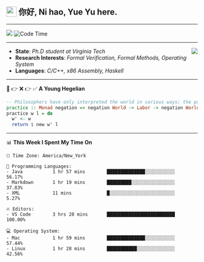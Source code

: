 <h2> <img style="vertical-align: text-bottom;" src=https://slackmojis.com/emojis/13253-yay-frog/download/ width=27> 你好, Ni hao, Yue Yu here. </h2>

---

![](https://api.visitorbadge.io/api/visitors?path=https%3A%2F%2Fgithub.com%2Ffishjump%2Ffishjump&amp;countColor=%232ccce4&amp;style=flat) ![Code Time](https://img.shields.io/badge/Code%20Time-459%20hrs%2046%20mins-blue)

---

<img align='right' src=https://slackmojis.com/emojis/5264-coding/download> </td>

- **State**: *Ph.D student at Virginia Tech*
- **Research Interests**: *Formal Verification, Formal Methods, Operating System*
- **Languages**: *C/C++, x86 Assembly, Haskell*

---

🚫 👉 ❌ 👉 ✅ **A Young Hegelian**

``` haskell
-- Philosophers have only interpreted the world in various ways; the point is to change it.
practice :: Monad negation => negation World -> Labor -> negation World
practice w l = do
  w' <- w
  return $ new w' l
```

---


📊 **This Week I Spent My Time On** 

```text
🕑︎ Time Zone: America/New_York

💬 Programming Languages:
- Java           1 hr 57 mins        ██████████████░░░░░░░░░░░     56.17%
- Markdown       1 hr 19 mins        █████████░░░░░░░░░░░░░░░░     37.83%
- XML            11 mins             █░░░░░░░░░░░░░░░░░░░░░░░░     5.27%

🔥 Editors:
- VS Code        3 hrs 28 mins       █████████████████████████     100.00%

💻 Operating System:
- Mac            1 hr 59 mins        ██████████████░░░░░░░░░░░     57.44%
- Linux          1 hr 28 mins        ███████████░░░░░░░░░░░░░░     42.56%
```

